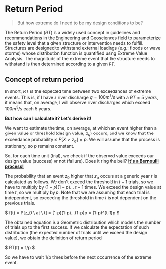 
# Return Period

> But how extreme do I need to be my design conditions to be? 

The Return Period ($RT$) is a widely used concept in guidelines and recommendations in the Engineering and Geosciences field to parameterize the safety level that a given structure or intervention needs to fulfill. Structures are designed to withstand external loadings (e.g.: floods or wave storms) whose distribution function is quantified using Extreme Value Analysis. The magnitude of the extreme event that the structure needs to withstand is then determined according to a given $RT$.

## Concept of return period

In short, $RT$ is the expected time between two exceedances of extreme events. This is, if I have a river discharge $q = 100 m^3/s$ with a $RT = 5 \ years$, it means that, on average, I will observe river discharges which exceed $100 m^3/s$ each 5 years.

**But how can I calculate it? Let's derive it!**

We want to estimate the time, on average, at which an event higher than a given value or threshold (design value, $z_q$) occurs, and we know that the exceedance probability is $P[X>z_q]=p$. We will assume that the process is stationary, so $p$ remains constant.

So, for each time unit (trial), we check if the observed value exceeds our design value (success) or not (failure). Does it ring the bell? [**It's a Bernoulli process!**](Bernoulli)

The probability that an event $z_0$ higher that $z_q$ occurs at a generic year $t$ is calculated as follows. We don't exceed the threshold in $t-1$ trials, so we have to multiply by $(1-p)(1-p)...$ $t-1$ times. We exceed the design value at time $t$, so we multiply by $p$. Note that we are assuming that each trial is independent, so exceeding the threshold in time $t$ is not dependent on the previous trials.

$
f(t) = P[z_0 \ at \ t] = (1-p)(1-p)...(1-p)p = (1-p)^{t-1}p
$

The obtained equation is a Geometric distribution which models the number of trials up to the first success. If we calculate the expectation of such distribution (the expected number of trials until we exceed the design value), we obtain the definition of return period

$
RT(t) = 1/p
$

So we have to wait 1/p times before the next occurrence of the extreme event.


